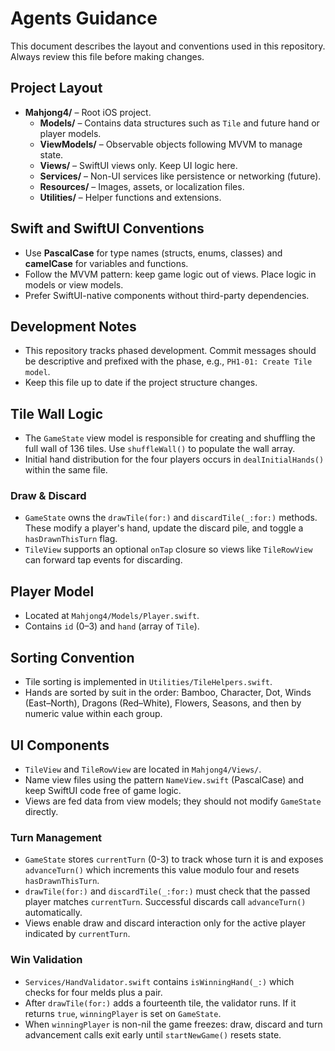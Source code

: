 # Agents Guidance

This document describes the layout and conventions used in this repository. Always review this file before making changes.

## Project Layout
- **Mahjong4/** – Root iOS project.
  - **Models/** – Contains data structures such as `Tile` and future hand or player models.
  - **ViewModels/** – Observable objects following MVVM to manage state.
  - **Views/** – SwiftUI views only. Keep UI logic here.
  - **Services/** – Non-UI services like persistence or networking (future).
  - **Resources/** – Images, assets, or localization files.
  - **Utilities/** – Helper functions and extensions.

## Swift and SwiftUI Conventions
- Use **PascalCase** for type names (structs, enums, classes) and **camelCase** for variables and functions.
- Follow the MVVM pattern: keep game logic out of views. Place logic in models or view models.
- Prefer SwiftUI-native components without third-party dependencies.

## Development Notes
- This repository tracks phased development. Commit messages should be descriptive and prefixed with the phase, e.g., `PH1-01: Create Tile model`.
- Keep this file up to date if the project structure changes.

## Tile Wall Logic
- The `GameState` view model is responsible for creating and shuffling the full wall of 136 tiles. Use `shuffleWall()` to populate the wall array.
- Initial hand distribution for the four players occurs in `dealInitialHands()` within the same file.

### Draw & Discard
- `GameState` owns the `drawTile(for:)` and `discardTile(_:for:)` methods. These modify a player's hand, update the discard pile, and toggle a `hasDrawnThisTurn` flag.
- `TileView` supports an optional `onTap` closure so views like `TileRowView` can forward tap events for discarding.

## Player Model
- Located at `Mahjong4/Models/Player.swift`.
- Contains `id` (0–3) and `hand` (array of `Tile`).

## Sorting Convention
- Tile sorting is implemented in `Utilities/TileHelpers.swift`.
- Hands are sorted by suit in the order: Bamboo, Character, Dot, Winds (East–North), Dragons (Red–White), Flowers, Seasons, and then by numeric value within each group.

## UI Components
- `TileView` and `TileRowView` are located in `Mahjong4/Views/`.
- Name view files using the pattern `NameView.swift` (PascalCase) and keep SwiftUI code free of game logic.
- Views are fed data from view models; they should not modify `GameState` directly.

### Turn Management
- `GameState` stores `currentTurn` (0-3) to track whose turn it is and exposes `advanceTurn()` which increments this value modulo four and resets `hasDrawnThisTurn`.
- `drawTile(for:)` and `discardTile(_:for:)` must check that the passed player matches `currentTurn`. Successful discards call `advanceTurn()` automatically.
- Views enable draw and discard interaction only for the active player indicated by `currentTurn`.

### Win Validation
- `Services/HandValidator.swift` contains `isWinningHand(_:)` which checks for four melds plus a pair.
- After `drawTile(for:)` adds a fourteenth tile, the validator runs. If it returns `true`, `winningPlayer` is set on `GameState`.
- When `winningPlayer` is non-nil the game freezes: draw, discard and turn advancement calls exit early until `startNewGame()` resets state.
